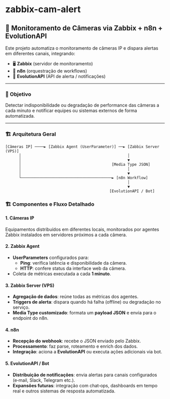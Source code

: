 # zabbix-cam-alert
## 📸 Monitoramento de Câmeras via Zabbix + n8n + EvolutionAPI

Este projeto automatiza o monitoramento de câmeras IP e dispara alertas em diferentes canais, integrando:

- 🖥️ **Zabbix** (servidor de monitoramento)
- 🤖 **n8n** (orquestração de workflows)
- 🔗 **EvolutionAPI** (API de alerta / notificações)

---

### 🎯 Objetivo

Detectar indisponibilidade ou degradação de performance das câmeras a cada minuto e notificar equipes ou sistemas externos de forma automatizada.

---

### 🏗 Arquitetura Geral

```text
[Câmeras IP] ────► [Zabbix Agent (UserParameter)] ──► [Zabbix Server (VPS)]
      │                                               │
      │                                               ▼
      │                                        [Media Type JSON]
      │                                               │
      │                                               ▼
      └────────────────────────────────────────► [n8n Workflow]
                                                      │
                                                      ▼
                                              [EvolutionAPI / Bot]
```

### 🏗 Componentes e Fluxo Detalhado

#### 1. Câmeras IP  
Equipamentos distribuídos em diferentes locais, monitorados por agentes Zabbix instalados em servidores próximos a cada câmera.

#### 2. Zabbix Agent  
- **UserParameters** configurados para:  
  - **Ping**: verifica latência e disponibilidade da câmera.  
  - **HTTP**: confere status da interface web da câmera.  
- Coleta de métricas executada a cada **1 minuto**.

#### 3. Zabbix Server (VPS)  
- **Agregação de dados**: reúne todas as métricas dos agentes.  
- **Triggers de alerta**: dispara quando há falha (offline) ou degradação no serviço.  
- **Media Type customizado**: formata um **payload JSON** e envia para o endpoint do n8n.

#### 4. n8n  
- **Recepção do webhook**: recebe o JSON enviado pelo Zabbix.  
- **Processamento**: faz parse, roteamento e enrich dos dados.  
- **Integração**: aciona a **EvolutionAPI** ou executa ações adicionais via bot.

#### 5. EvolutionAPI / Bot  
- **Distribuição de notificações**: envia alertas para canais configurados (e‑mail, Slack, Telegram etc.).  
- **Expansões futuras**: integração com chat‑ops, dashboards em tempo real e outros sistemas de resposta automatizada.

